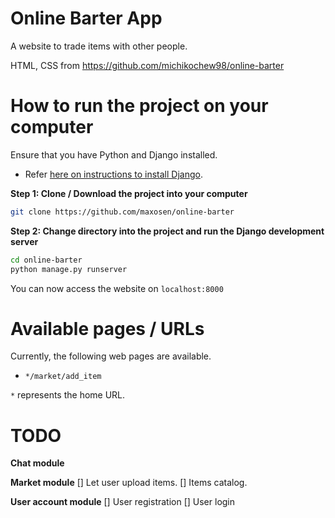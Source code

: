 # Online Barter App
A website to trade items with other people.

HTML, CSS from https://github.com/michikochew98/online-barter

# How to run the project on your computer
Ensure that you have Python and Django installed.
* Refer [here on instructions to install Django](https://docs.djangoproject.com/en/3.1/topics/install/#installing-an-official-release-with-pip).

**Step 1: Clone / Download the project into your computer**
```bash
git clone https://github.com/maxosen/online-barter
```

**Step 2: Change directory into the project and run the Django development server**
```bash
cd online-barter
python manage.py runserver
```

You can now access the website on `localhost:8000`

# Available pages / URLs
Currently, the following web pages are available.

* `*/market/add_item`

`*` represents the home URL.

# TODO
**Chat module**

**Market module**
[] Let user upload items.
[] Items catalog.

**User account module**
[] User registration
[] User login


